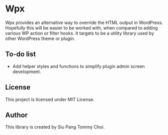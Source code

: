 # Wpx
Wpx provides an alternative way to override the HTML output in WordPress. Hopefully this will be easier to be worked with, when compared to adding various WP action or filter hooks. It targets to be a utility library used by other WordPress theme or plugin.

## To-do list
- Add helper styles and functions to simplify plugin admin screen development.

## License
This project is licensed under MIT License.

## Author
This library is created by Siu Pang Tommy Choi.